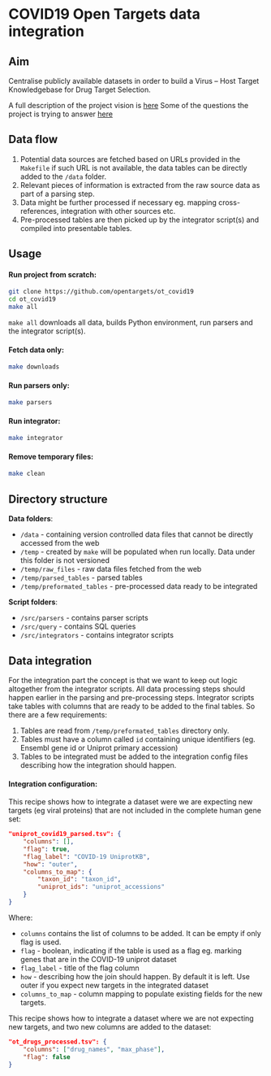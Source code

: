 # COVID19 Open Targets data integration

## Aim
Centralise publicly available datasets in order to build a Virus – Host Target Knowledgebase for Drug Target Selection. 

A full description of the project vision is [here](https://drive.google.com/open?id=1NzbSrh_Cqs9yCIyl-J7HjCHfNFtkVNdQ)
Some of the questions the project is trying to answer [here](https://docs.google.com/document/d/1Tcc0lhu5YqT3-fY5N4EzPjYtd-dcKhM5y-Lu1TqGD30/edit#heading=h.clav1w5t1yv0)

## Data flow

1. Potential data sources are fetched based on URLs provided in the `Makefile` if such URL is not available, the data tables can be directly added to the `/data` folder.
2. Relevant pieces of information is extracted from the raw source data as part of a parsing step.
3. Data might be further processed if necessary eg. mapping cross-references, integration with other sources etc.
4. Pre-processed tables are then picked up by the integrator script(s) and compiled into presentable tables.

## Usage

#### Run project from scratch:

```bash
git clone https://github.com/opentargets/ot_covid19
cd ot_covid19
make all
```

`make all` downloads all data, builds Python environment, run parsers and the integrator script(s).

#### Fetch data only:

```bash
make downloads
```

#### Run parsers only:

```bash
make parsers
```

#### Run integrator:

```bash
make integrator
```

#### Remove temporary files:

```bash
make clean
```

## Directory structure

**Data folders**:

* `/data` - containing version controlled data files that cannot be directly accessed from the web
* `/temp` - created by `make` will be populated when run locally. Data under this folder is not versioned
* `/temp/raw_files` - raw data files fetched from the web
* `/temp/parsed_tables` - parsed tables
* `/temp/preformated_tables` - pre-processed data ready to be integrated

**Script folders**:

* `/src/parsers` - contains parser scripts
* `/src/query` - contains SQL queries
* `/src/integrators` - contains integrator scripts

## Data integration

For the integration part the concept is that we want to keep out logic altogether from the integrator scripts. All data processing steps should happen earlier in the parsing and pre-processing steps. Integrator scripts take tables with columns that are ready to be added to the final tables. So there are a few requirements:

1. Tables are read from `/temp/preformated_tables` directory only.
2. Tables must have a column called `id` containing unique identifiers (eg. Ensembl gene id or Uniprot primary accession)
3. Tables to be integrated must be added to the integration config files describing how the integration should happen.

#### Integration configuration:

This recipe shows how to integrate a dataset were we are expecting new targets (eg viral proteins) that are not included in the complete human gene set:

```json
"uniprot_covid19_parsed.tsv": {
    "columns": [], 
    "flag": true, 
    "flag_label": "COVID-19 UniprotKB", 
    "how": "outer", 
    "columns_to_map": {
        "taxon_id": "taxon_id",
        "uniprot_ids": "uniprot_accessions"
    }
}
```
Where:

* `columns` contains the list of columns to be added. It can be empty if only flag is used.
* `flag` - boolean, indicating if the table is used as a flag eg. marking genes that are in the COVID-19 uniprot dataset
* `flag_label` - title of the flag column
* `how` - describing how the join should happen. By default it is left. Use outer if you expect new targets in the integrated dataset
* `columns_to_map` - column mapping to populate existing fields for the new targets.


This recipe shows how to integrate a dataset where we are not expecting new targets, and two new columns are added to the dataset:

```json
"ot_drugs_processed.tsv": {
    "columns": ["drug_names", "max_phase"], 
    "flag": false
}
```

